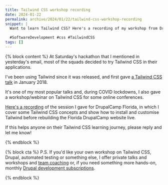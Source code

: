 ```yaml
---
title: Tailwind CSS workshop recording
date: 2024-01-22
permalink: archive/2024/01/22/tailwind-css-workshop-recording
snippet: |
  Want to learn Tailwind CSS? Here's a recording of my workshop from DrupalCamp Florida 2022.

  #SoftwareDevelopment #css #TailwindCSS
tags: []
---
```


{% block content %}
At Saturday's hackathon that I mentioned in yesterday's email, most of the squads decided to try Tailwind CSS in their applications.

I've been using Tailwind since it was released, and first gave [a Tailwind CSS talk][talk] in January 2018.

It's one of my most popular talks and, during COVID lockdowns, I also gave a workshop/webinar on Tailwind CSS for some online conferences.

[Here's a recording][recording] of the session I gave for DrupalCamp Florida, in which I cover some Tailwind CSS concepts and show how to install and customise Tailwind before rebuilding the Florida DrupalCamp website live.

If this helps anyone on their Tailwind CSS learning journey, please reply and let me know!

[recording]: https://www.youtube.com/watch?v=phFDKF-9j0Y
[talk]: {{site.url}}/talks/taking-flight-with-tailwind-css
{% endblock %}

{% block cta %}
P.S. If you'd like your own workshop on Tailwind CSS, Drupal, automated testing or something else, I offer private talks and workshops and [team coaching][coaching] or, if you need something more hands-on, monthly [Drupal development subscriptions][subscription].

[coaching]: {{site.url}}/team-coaching
[subscription]: {{site.url}}/subscription
{% endblock %}
